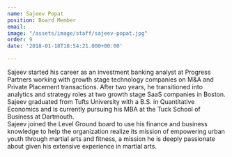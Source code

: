 ```yaml
---
name: Sajeev Popat
position: Board Member
email: 
image: "/assets/image/staff/sajeev-popat.jpg"
order: 9
date: '2018-01-18T18:54:21.000+00:00'

---
```

Sajeev started his career as an investment banking analyst at Progress Partners working with growth stage technology companies on M&A and Private Placement transactions.  After two years, he transitioned into analytics and strategy roles at two growth stage SaaS companies in Boston.  Sajeev graduated from Tufts University with a B.S. in Quantitative Economics and is currently pursuing his MBA at the Tuck School of Business at Dartmouth.  
Sajeev joined the Level Ground board to use his finance and business knowledge to help the organization realize its mission of empowering urban youth through martial arts and fitness, a mission he is deeply passionate about given his extensive experience in martial arts.